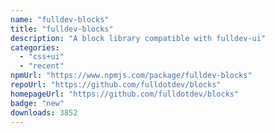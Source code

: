 ```yaml
---
name: "fulldev-blocks"
title: "fulldev-blocks"
description: "A block library compatible with fulldev-ui"
categories:
  - "css+ui"
  - "recent"
npmUrl: "https://www.npmjs.com/package/fulldev-blocks"
repoUrl: "https://github.com/fulldotdev/blocks"
homepageUrl: "https://github.com/fulldotdev/blocks"
badge: "new"
downloads: 3852
---
```

